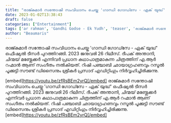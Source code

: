 ```yaml
---
title: "രാജ്കുമാർ സന്തോഷി സംവിധാനം ചെയ്ത 'ഗാന്ധി ഗോഡ്സേ - ഏക് യുദ്ധ്' ഒഫീഷ്യൽ ടീസർ പുറത്തിറങ്ങി"
date: 2023-01-02T13:38:43
draft: false
categories: ["Entertainment"]
tags: ['ar rahman', 'Gandhi Godse - Ek Yudh', 'teaser', 'രാജ്കുമാർ സന്തോഷി']
author: "Beaumaris"
---
```


രാജ്കുമാർ സന്തോഷി സംവിധാനം ചെയ്ത 'ഗാന്ധി ഗോഡ്സേ - ഏക് യുദ്ധ്' ഒഫീഷ്യൽ ടീസർ പുറത്തിറങ്ങി. 2023 ജനുവരി 26 റിലീസ്. ദീപക് അന്താനി, ചിന്മയ് മണ്ട്ലേക്കർ എന്നിവർ പ്രധാന കഥാപാത്രമാകുന്ന ചിത്രത്തിന് എ.ആർ റഹ്മാൻ ആണ് സംഗീതം നൽകിയത്. റിഷി പഞ്ചാബി ഛായാഗ്രഹണവും റസൂൽ പൂക്കുട്ടി സൗണ്ട് ഡിസൈനും ശ്രീകർ പ്രസാദ് എഡിറ്റിംഗും നിർവ്വഹിച്ചിരിക്കുന്നു.

[embed]https://youtu.be/zfRsBEm2yrQ[/embed]
രാജ്കുമാർ സന്തോഷി സംവിധാനം ചെയ്ത 'ഗാന്ധി ഗോഡ്സേ - ഏക് യുദ്ധ്' ഒഫീഷ്യൽ ടീസർ പുറത്തിറങ്ങി. 2023 ജനുവരി 26 റിലീസ്. ദീപക് അന്താനി, ചിന്മയ് മണ്ട്ലേക്കർ എന്നിവർ പ്രധാന കഥാപാത്രമാകുന്ന ചിത്രത്തിന് എ.ആർ റഹ്മാൻ ആണ് സംഗീതം നൽകിയത്. റിഷി പഞ്ചാബി ഛായാഗ്രഹണവും റസൂൽ പൂക്കുട്ടി സൗണ്ട് ഡിസൈനും ശ്രീകർ പ്രസാദ് എഡിറ്റിംഗും നിർവ്വഹിച്ചിരിക്കുന്നു. [embed]https://youtu.be/zfRsBEm2yrQ[/embed]
